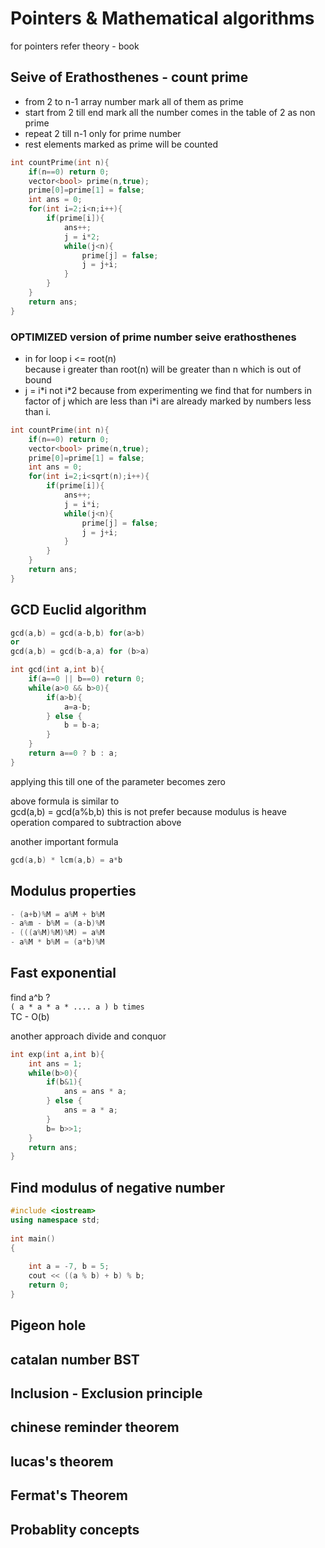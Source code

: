 # Pointers & Mathematical algorithms

for pointers refer theory - book

## Seive of Erathosthenes - count prime

- from 2 to n-1 array number mark all of them as prime
- start from 2 till end mark all the number comes in the table of 2 as non prime
- repeat 2 till n-1 only for prime number
- rest elements marked as prime will be counted

```cpp
int countPrime(int n){
    if(n==0) return 0;
    vector<bool> prime(n,true);
    prime[0]=prime[1] = false;
    int ans = 0;
    for(int i=2;i<n;i++){
        if(prime[i]){
            ans++;
            j = i*2;
            while(j<n){
                prime[j] = false;
                j = j+i;
            }
        }
    }
    return ans;
}
```

### OPTIMIZED version of prime number seive erathosthenes

- in for loop i <= root(n)  
  because i greater than root(n) will be greater than n which is out of bound
- j = i\*i not i\*2 because from experimenting we find that for numbers in factor of j which are less than i\*i are already marked by numbers less than i.

```cpp
int countPrime(int n){
    if(n==0) return 0;
    vector<bool> prime(n,true);
    prime[0]=prime[1] = false;
    int ans = 0;
    for(int i=2;i<sqrt(n);i++){
        if(prime[i]){
            ans++;
            j = i*i;
            while(j<n){
                prime[j] = false;
                j = j+i;
            }
        }
    }
    return ans;
}
```

## GCD Euclid algorithm

```cpp
gcd(a,b) = gcd(a-b,b) for(a>b)
or
gcd(a,b) = gcd(b-a,a) for (b>a)
```

```cpp
int gcd(int a,int b){
    if(a==0 || b==0) return 0;
    while(a>0 && b>0){
        if(a>b){
            a=a-b;
        } else {
            b = b-a;
        }
    }
    return a==0 ? b : a;
}

```

applying this till one of the parameter becomes zero

above formula is similar to  
gcd(a,b) = gcd(a%b,b) this is not prefer because modulus is heave operation compared to subtraction above

another important formula

```cpp
gcd(a,b) * lcm(a,b) = a*b
```

## Modulus properties

```cpp
- (a+b)%M = a%M + b%M
- a%m - b%M = (a-b)%M
- (((a%M)%M)%M) = a%M
- a%M * b%M = (a*b)%M
```

## Fast exponential

find a^b ?  
`( a * a * a * .... a ) b times`  
TC - O(b)

another approach divide and conquor

```cpp
int exp(int a,int b){
    int ans = 1;
    while(b>0){
        if(b&1){
            ans = ans * a;
        } else {
            ans = a * a;
        }
        b= b>>1;
    }
    return ans;
}
```

## Find modulus of negative number

```cpp
#include <iostream>
using namespace std;
 
int main()
{
 
    int a = -7, b = 5;
    cout << ((a % b) + b) % b;
    return 0;
}
```

## Pigeon hole

## catalan number BST

## Inclusion - Exclusion principle

## chinese reminder theorem

## lucas's theorem

## Fermat's Theorem

## Probablity concepts
